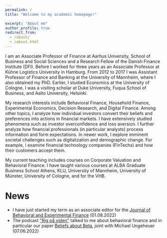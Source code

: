 ```yaml
---
permalink: /
title: "Welcome to my academic homepage!"

excerpt: "About me"
author_profile: true
redirect_from: 
  - /about/
  - /about.html
---
```


I am an Associate Professor of Finance at Aarhus University, School of Business and Social Sciences and a Research Fellow of the Danish Finance Institute (DFI). Before I worked for three years as an Associate Professor at Kühne Logistics University in Hamburg. From 2012 to 2017 I was Assistant Professor of Finance and Banking at the University of Mannheim, where I also obtained my PhD. Earlier, I studied Economics at the University of Cologne. I was a visiting scholar at Duke University, Fuqua School of Business, and Aalto University, Helsinki.

My research interests include Behavioral Finance, Household Finance, Experimental Economics, Decision Research, and Digital Finance. Among other topics, I analyze how individual investors convert their beliefs and preferences into actions in financial markets. I have extensively studied phenomena such as investor overconfidence and loss aversion. I further analyze how financial professionals (in particular analysts) process information and form expectations. In newer work, I explore imminent societal challenges such as digitalization and demographic change. For example, I examine financial technology companies (FinTechs) and how their customers accept them.

My current teaching includes courses on Corporate Valuation and Behavioral Finance. I have taught various courses at ALBA Graduate Business School Athens, KLU, University of Mannheim, University of Münster, University of Cologne, and for the VHB. 
<br>

News
=====
<ul> <li> I have just started my term as an associate editor for the <a href="https://www.sciencedirect.com/journal/journal-of-behavioral-and-experimental-finance">Journal of Behavioral and Experimental Finance</a> (01.08.2022)</li>
<li> The podcast <a href="https://open.spotify.com/episode/4krwmNbmyp9Rk0xdWucXlP">"Rig på viden"</a> talked to me about behavioral finance and in particular our paper <a href="https://ssrn.com/abstract=3794224">Beliefs about Beta</a>, joint with Michael Ungeheuer (07.06.2022)</li>
<!-- <li> The Investors' Chronicle <a href="https://www.investorschronicle.co.uk/news/2022/05/11/snake-oil-funds/">reports</a> on our results that mutual fund investors have a hard time to distinguish skill from luck. Original paper: <a href="https://doi.org/10.1093/rof/rfw011">Fooled by randomness</a> (11.05.2022)</li>
<li> The Berlingske newspaper has talked to me about ups and downs in the stock market: <a href="https://www.berlingske.dk/premium/nordea/derfor-bevaeger-aktiemarkedet-sig-op-og-ned/?dtid=disp_cm_9023299_6471838_326141543_26510399_158194094">Derfor bevæger aktiemarkedet sig op og ned</a> (28.01.2022)</li>
<li> Our paper <b>Inconsistent Retirement Timing</b> has just been accepted by the <i>Journal of Human Resources</i>. The <a href="http://jhr.uwpress.org/content/early/2022/01/04/jhr.0920-11215R2.abstract">article</a> is open access (02.12.2021)</li>
<!-- <li> The Investors' Chronicle <a href="https://www.investorschronicle.co.uk/ideas/2021/07/15/ideas-farm-winning-the-losing-game/">reports</a> on our new working paper (joint work with Michael Ungeheuer). We study investors' <a href="https://ssrn.com/abstract=3794224">Beliefs about Beta</a> (15.07.2021)</li>
<li> Our paper <b>Value and Momentum from Investors' Perspective: Evidence from Professionals' Risk-Ratings</b> has now been published in the <i>Journal of Empirical Finance</i>. The <a href="https://doi.org/10.1016/j.jempfin.2021.03.004">article</a> is open access (08.04.2021)</li>
<li>Our paper <b>Closing a Mental Account: The Realization Effect for Gains and Losses</b> has now been published in <i>Experimental Economics</i>. The <a href="https://link.springer.com/article/10.1007/s10683-020-09663-x">article</a> is open access (13.03.2021)</li>
<li>New working paper out: In joint work with Michael Ungeheuer, we study investors' <a href="https://ssrn.com/abstract=3794224">Beliefs about Beta</a> (27.02.2021)</li>
<li>I was ranked #63 in the Top100 German-speaking business researchers under 40 by <a href="https://www.wiwo.de/my/erfolg/hochschule/exklusives-ranking-das-ist-deutschlands-bester-betriebswirt/26702504.html">WiWo/Handelsblatt</a>. The <a href="https://www.forschungsmonitoring.org/ranking/bwl/young">ranking</a> is called the "young & wild" (30.12.2020)</li>   
<li>Never won a paper prize, but <a href="http://revfin.org/2019-20-best-paper-and-best-referee-awards/">this time</a> I was a finalist for the Spängler IQAM award for the best investments paper published in the Review of Finance. Close but no cigar! (28.08.2020)</li>
<li>Our paper <b>Closing a Mental Account: The Realization Effect for Gains and Losses</b> has been accepted by <i>Experimental Economics</i>. The <a href="https://link.springer.com/article/10.1007/s10683-020-09663-x">paper</a> is open access (03.07.2020)</li>
<li>In <a href="https://www.capco.com/Capco-Institute/Journal-51-Wealth-and-Asset-Management/Robo-Advice-And-The-Future-Of-Delegated-Investment">this article</a> for the Journal of Financial Transformation, I argue that human financial advisors and asset managers will survive the competition of robo-advisors if they interpret their role as "money doctors" rather than "stock pickers" (18.05.2020)</li> -->
</ul>
